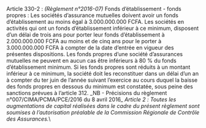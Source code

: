 Article 330-2 : _(Règlement n°2016-07)_ Fonds d’établissement - fonds propres :
Les sociétés d’assurance mutuelles doivent avoir un fonds d’établissement au moins égal à 3.000.000.000 FCFA.
Les sociétés en activités qui ont un fonds d’établissement inférieur à ce minimum, disposent d’un délai de trois ans pour porter leur fonds d’établissement à 2.000.000.000 FCFA au moins et de cinq ans pour le porter à 3.000.000.000 FCFA à compter de la date d’entrée en vigueur des présentes dispositions.
Les fonds propres d’une société d’assurances mutuelles ne peuvent en aucun cas être inférieurs à 80 % du fonds d’établissement minimum. Si les fonds propres sont réduits à un montant inférieur à ce minimum, la société doit les reconstituer dans un délai d’un an à compter du ter juin de l’année suivant l’exercice au cours duquel la baisse des fonds propres en dessous du minimum est constatée, sous peine des sanctions prévues à l’article 312.
\_NB - Précisions du règlement n°007/CIMA/PCMA/PCE/2016 du 8 avril 2016_
_Article 2 :_ _Toutes les augmentations de capital réalisées dans le cadre du présent règlement sont soumises à l’autorisation préalable de la Commission Régionale de Contrôle des Assurances._\